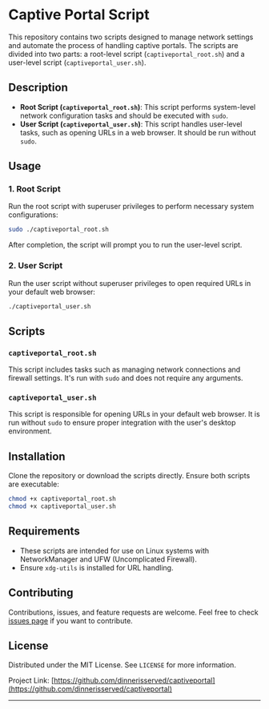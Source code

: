 # Captive Portal Script

This repository contains two scripts designed to manage network settings and automate the process of handling captive portals. The scripts are divided into two parts: a root-level script (`captiveportal_root.sh`) and a user-level script (`captiveportal_user.sh`).

## Description

- **Root Script (`captiveportal_root.sh`)**: This script performs system-level network configuration tasks and should be executed with `sudo`.
- **User Script (`captiveportal_user.sh`)**: This script handles user-level tasks, such as opening URLs in a web browser. It should be run without `sudo`.

## Usage

### 1. Root Script

Run the root script with superuser privileges to perform necessary system configurations:

```bash
sudo ./captiveportal_root.sh
```

After completion, the script will prompt you to run the user-level script.

### 2. User Script

Run the user script without superuser privileges to open required URLs in your default web browser:

```bash
./captiveportal_user.sh
```

## Scripts

### `captiveportal_root.sh`

This script includes tasks such as managing network connections and firewall settings. It's run with `sudo` and does not require any arguments.

### `captiveportal_user.sh`

This script is responsible for opening URLs in your default web browser. It is run without `sudo` to ensure proper integration with the user's desktop environment.

## Installation

Clone the repository or download the scripts directly. Ensure both scripts are executable:

```bash
chmod +x captiveportal_root.sh
chmod +x captiveportal_user.sh
```

## Requirements

- These scripts are intended for use on Linux systems with NetworkManager and UFW (Uncomplicated Firewall).
- Ensure `xdg-utils` is installed for URL handling.

## Contributing

Contributions, issues, and feature requests are welcome. Feel free to check [issues page](https://github.com/dinnerisserved/captiveportal/issues) if you want to contribute.

## License

Distributed under the MIT License. See `LICENSE` for more information.

Project Link: [https://github.com/dinnerisserved/captiveportal](https://github.com/dinnerisserved/captiveportal)

---
